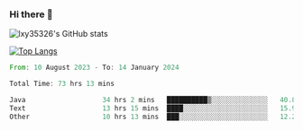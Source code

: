 ### Hi there 👋

<!--
**lxy35326/lxy35326** is a ✨ _special_ ✨ repository because its `README.md` (this file) appears on your GitHub profile.

Here are some ideas to get you started:

- 🔭 I’m currently working on ...
- 🌱 I’m currently learning ...
- 👯 I’m looking to collaborate on ...
- 🤔 I’m looking for help with ...
- 💬 Ask me about ...
- 📫 How to reach me: ...
- 😄 Pronouns: ...
- ⚡ Fun fact: ...
-->

![lxy35326's GitHub stats](https://github-readme-stats.vercel.app/api?username=lxy35326&show_icons=true)

[![Top Langs](https://github-readme-stats.vercel.app/api/top-langs/?username=anuraghazra&layout=compact)](https://github.com/anuraghazra/github-readme-stats)

<!--START_SECTION:waka-->

```rust
From: 10 August 2023 - To: 14 January 2024

Total Time: 73 hrs 13 mins

Java                   34 hrs 2 mins   ██████████▒░░░░░░░░░░░░░░   40.80 %
Text                   13 hrs 15 mins  ████░░░░░░░░░░░░░░░░░░░░░   15.90 %
Other                  10 hrs 13 mins  ███░░░░░░░░░░░░░░░░░░░░░░   12.25 %
```

<!--END_SECTION:waka-->
